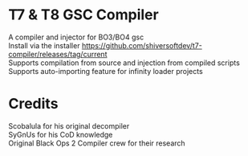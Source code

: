 # T7 & T8 GSC Compiler
A compiler and injector for BO3/BO4 gsc\
Install via the installer https://github.com/shiversoftdev/t7-compiler/releases/tag/current \
Supports compilation from source and injection from compiled scripts\
Supports auto-importing feature for infinity loader projects
# Credits
Scobalula for his original decompiler\
SyGnUs for his CoD knowledge\
Original Black Ops 2 Compiler crew for their research
